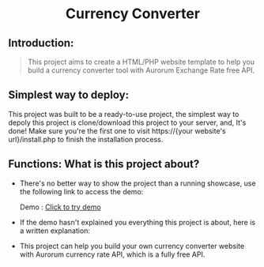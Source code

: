 <h1 align="center"> Currency Converter </h1>

## Introduction:
> This project aims to create a HTML/PHP website template to help you build a currency converter tool with Aurorum Exchange Rate free API.

## Simplest way to deploy:
This project was built to be a ready-to-use project, the simplest way to depoly this project is clone/download this project to your server, and, It's done! Make sure you're the first one to visit https://{your website's url}/install.php to finish the installation process.

## Functions: What is this project about?
- There's no better way to show the project than a running showcase, use the following link to access the demo:

    Demo : [Click to try demo](https://exchange-rate.aurorum.co/dev/demo/)
- If the demo hasn't explained you everything this project is about, here is a written explanation:
- This project can help you build your own currency converter website with Aurorum currency rate API, which is a fully free API.

